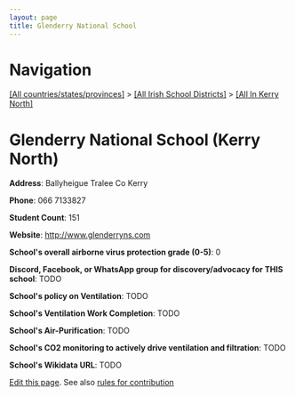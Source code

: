 ```yaml
---
layout: page
title: Glenderry National School
---
```

# Navigation

[[All countries/states/provinces]](../../..) > [[All Irish School Districts]](../..) > [[All In Kerry North]](..)

# Glenderry National School (Kerry North)

**Address**: Ballyheigue Tralee Co Kerry

**Phone**: 066 7133827

**Student Count**: 151

**Website**: <http://www.glenderryns.com>

**School's overall airborne virus protection grade (0-5)**: 0

**Discord, Facebook, or WhatsApp group for discovery/advocacy for THIS school**: TODO

**School's policy on Ventilation**: TODO

**School's Ventilation Work Completion**: TODO

**School's Air-Purification**: TODO

**School's CO2 monitoring to actively drive ventilation and filtration**: TODO

**School's Wikidata URL**: TODO


[Edit this page](https://github.com/ventilate-schools/Ireland/edit/main/./Kerry_North/Glenderry_National_School.md). See also [rules for contribution](../../../contribution-rules/)